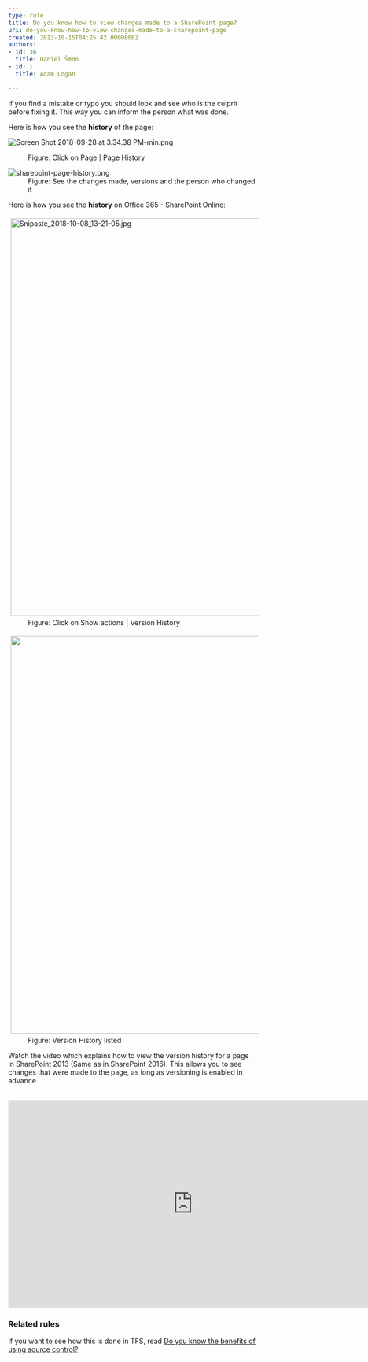 ```yaml
---
type: rule
title: Do you know how to view changes made to a SharePoint page?
uri: do-you-know-how-to-view-changes-made-to-a-sharepoint-page
created: 2013-10-15T04:25:42.0000000Z
authors:
- id: 36
  title: Daniel Šmon
- id: 1
  title: Adam Cogan

---
```




<span class='intro'> <p> If you find a 
   mistake or typo you should look and see who is the culprit before fixing it. This way you can inform the person what was done.<br></p><p>Here is how you see the 
   <b>history</b> of the page&#58;<br></p><dl class="image"><dt>
      <img src="/PublishingImages/Screen%20Shot%202018-09-28%20at%203.34.38%20PM-min.png" alt="Screen Shot 2018-09-28 at 3.34.38 PM-min.png" />
   </dt><dd>Figure&#58; Click on Page | Page History</dd></dl><dl class="image"><dt>
      <img src="/PublishingImages/sharepoint-page-history.png" alt="sharepoint-page-history.png" />​</dt><dd>Figure&#58; See the changes made, versions and the​ person who changed it<br></dd></dl><p>Here is how you see the&#160;<strong>history</strong> on&#160;Office 365 - SharePoint Online&#58;</p><dl class="image"><dt>
      <img src="/SiteAssets/how-to-view-changes-made-to-a-sharepoint-page/Snipaste_2018-10-08_13-21-05.jpg" alt="Snipaste_2018-10-08_13-21-05.jpg" style="margin&#58;5px;width&#58;808px;" />
   </dt><dd>Figure&#58; Click on Show actions |&#160;Version&#160;History<br></dd></dl><dl class="image"><dt>    
      <img src="/SiteAssets/how-to-view-changes-made-to-a-sharepoint-page/Snipaste_2018-10-08_13-22-46.jpg" alt="" style="margin&#58;5px;width&#58;808px;" /><br></dt><dd>Figure&#58; Version&#160;History listed<br></dd></dl> </span>

<p>Watch the video which explains how to view the version history for a page in SharePoint 2013 (Same as in SharePoint 2016). This allows you to see changes that were made to the page, as long as versioning is enabled in advance.<br></p><p>​​<iframe width="750" height="422" src="https&#58;//www.youtube.com/embed/ump_dgj6cq4" frameborder="0"></iframe> <br></p><h3>Related rules</h3><p>If you want to see how this is done in TFS, read&#160;<a href="https&#58;//www.ssw.com.au/ssw/Standards/Rules/RulesToBetterSourceControlwithTFS.aspx#UsingSourceControl">Do you know the benefits of using source control?</a>​<br></p>


